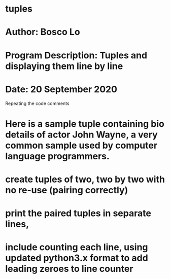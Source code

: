 # tuples
# Author: Bosco Lo
# Program Description: Tuples and displaying them line by line
# Date: 20 September 2020

Repeating the code comments
# Here is a sample tuple containing bio details of actor John Wayne, a very common sample used by computer language programmers.
# create tuples of two, two by two with no re-use (pairing correctly)
# print the paired tuples in separate lines,
# include counting each line, using updated python3.x format to add leading zeroes to line counter
